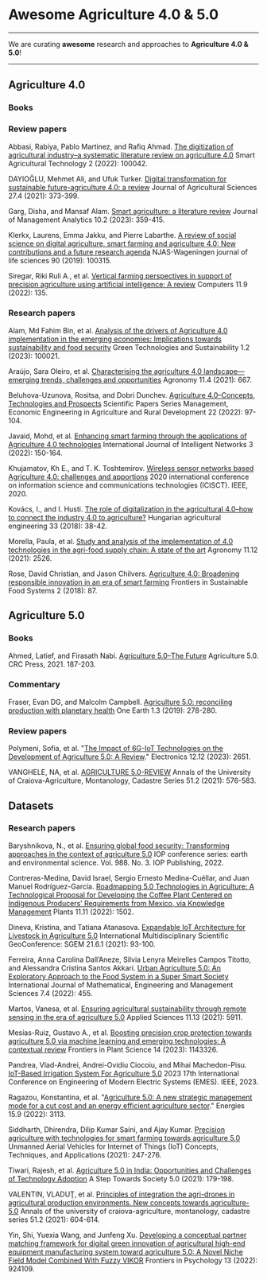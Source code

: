 # Awesome Agriculture 4.0 & 5.0

---
We are curating **awesome** research and approaches to **Agriculture 4.0 & 5.0**!

---

## Agriculture 4.0

### Books

### Review papers

Abbasi, Rabiya, Pablo Martinez, and Rafiq Ahmad. [The digitization of agricultural industry–a systematic literature review on agriculture 4.0](https://www.sciencedirect.com/science/article/pii/S2772375522000090) Smart Agricultural Technology 2 (2022): 100042.

DAYIOĞLU, Mehmet Ali, and Ufuk Turker. [Digital transformation for sustainable future-agriculture 4.0: a review](https://dergipark.org.tr/en/pub/ankutbd/issue/65780/986431) Journal of Agricultural Sciences 27.4 (2021): 373-399.

Garg, Disha, and Mansaf Alam. [Smart agriculture: a literature review](https://www.tandfonline.com/doi/abs/10.1080/23270012.2023.2207184) Journal of Management Analytics 10.2 (2023): 359-415.

Klerkx, Laurens, Emma Jakku, and Pierre Labarthe. [A review of social science on digital agriculture, smart farming and agriculture 4.0: New contributions and a future research agenda](https://www.sciencedirect.com/science/article/pii/S1573521419301769) NJAS-Wageningen journal of life sciences 90 (2019): 100315.

Siregar, Riki Ruli A., et al. [Vertical farming perspectives in support of precision agriculture using artificial intelligence: A review](https://www.mdpi.com/2073-431X/11/9/135) Computers 11.9 (2022): 135.

### Research papers

Alam, Md Fahim Bin, et al. [Analysis of the drivers of Agriculture 4.0 implementation in the emerging economies: Implications towards sustainability and food security](https://www.sciencedirect.com/science/article/pii/S2949736123000143) Green Technologies and Sustainability 1.2 (2023): 100021.

Araújo, Sara Oleiro, et al. [Characterising the agriculture 4.0 landscape—emerging trends, challenges and opportunities](https://www.mdpi.com/2073-4395/11/4/667) Agronomy 11.4 (2021): 667.

Beluhova-Uzunova, Rositsa, and Dobri Dunchev. [Agriculture 4.0–Concepts, Technologies and Prospects](https://managementjournal.usamv.ro/pdf/vol.22_2/Art11.pdf) Scientific Papers Series Management, Economic Engineering in Agriculture and Rural Development 22 (2022): 97-104.

Javaid, Mohd, et al. [Enhancing smart farming through the applications of Agriculture 4.0 technologies](https://www.sciencedirect.com/science/article/pii/S2666603022000173) International Journal of Intelligent Networks 3 (2022): 150-164.

Khujamatov, Kh E., and T. K. Toshtemirov. [Wireless sensor networks based Agriculture 4.0: challenges and apportions](https://ieeexplore.ieee.org/abstract/document/9351411) 2020 international conference on information science and communications technologies (ICISCT). IEEE, 2020.

Kovács, I., and I. Husti. [The role of digitalization in the agricultural 4.0–how to connect the industry 4.0 to agriculture?](http://real.mtak.hu/92028/1/06.pdf) Hungarian agricultural engineering 33 (2018): 38-42.

Morella, Paula, et al. [Study and analysis of the implementation of 4.0 technologies in the agri-food supply chain: A state of the art](https://www.mdpi.com/2073-4395/11/12/2526) Agronomy 11.12 (2021): 2526.

Rose, David Christian, and Jason Chilvers. [Agriculture 4.0: Broadening responsible innovation in an era of smart farming](https://www.frontiersin.org/articles/10.3389/fsufs.2018.00087/full) Frontiers in Sustainable Food Systems 2 (2018): 87.


## Agriculture 5.0

### Books

Ahmed, Latief, and Firasath Nabi. [Agriculture 5.0–The Future](https://www.taylorfrancis.com/chapters/edit/10.1201/9781003125433-9/agriculture-5-0-future-latief-ahmed-firasath-nabi) Agriculture 5.0. CRC Press, 2021. 187-203.

### Commentary

Fraser, Evan DG, and Malcolm Campbell. [Agriculture 5.0: reconciling production with planetary health](https://www.cell.com/one-earth/pdf/S2590-3322(19)30136-8.pdf) One Earth 1.3 (2019): 278-280.

### Review papers

Polymeni, Sofia, et al. "[The Impact of 6G-IoT Technologies on the Development of Agriculture 5.0: A Review](https://www.mdpi.com/2079-9292/12/12/2651)." Electronics 12.12 (2023): 2651.

VANGHELE, NA, et al. [AGRICULTURE 5.0-REVIEW](https://anale.agro-craiova.ro/index.php/aamc/article/download/1293/1222) Annals of the University of Craiova-Agriculture, Montanology, Cadastre Series 51.2 (2021): 576-583.

## Datasets

### Research papers

Baryshnikova, N., et al. [Ensuring global food security: Transforming approaches in the context of agriculture 5.0](https://iopscience.iop.org/article/10.1088/1755-1315/988/3/032024/meta) IOP conference series: earth and environmental science. Vol. 988. No. 3. IOP Publishing, 2022.

Contreras-Medina, David Israel, Sergio Ernesto Medina-Cuéllar, and Juan Manuel Rodríguez-García. [Roadmapping 5.0 Technologies in Agriculture: A Technological Proposal for Developing the Coffee Plant Centered on Indigenous Producers’ Requirements from Mexico, via Knowledge Management](https://www.mdpi.com/2223-7747/11/11/1502) Plants 11.11 (2022): 1502.

Dineva, Kristina, and Tatiana Atanasova. [Expandable IoT Architecture for Livestock in Agriculture 5.0](https://www.proquest.com/openview/7059963ef4ad5df7785ab51b90114fba/1?pq-origsite=gscholar&cbl=1536338) International Multidisciplinary Scientific GeoConference: SGEM 21.6.1 (2021): 93-100.

Ferreira, Anna Carolina Dall’Aneze, Silvia Lenyra Meirelles Campos Titotto, and Alessandra Cristina Santos Akkari. [Urban Agriculture 5.0: An Exploratory Approach to the Food System in a Super Smart Society](https://www.researchgate.net/profile/Alessandra-Akkari/publication/362061557_Urban_Agriculture_50_An_Exploratory_Approach_to_the_Food_System_in_a_Super_Smart_Society/) International Journal of Mathematical, Engineering and Management Sciences 7.4 (2022): 455.

Martos, Vanesa, et al. [Ensuring agricultural sustainability through remote sensing in the era of agriculture 5.0](https://www.mdpi.com/2076-3417/11/13/5911) Applied Sciences 11.13 (2021): 5911.

Mesías-Ruiz, Gustavo A., et al. [Boosting precision crop protection towards agriculture 5.0 via machine learning and emerging technologies: A contextual review](https://www.frontiersin.org/articles/10.3389/fpls.2023.1143326/full) Frontiers in Plant Science 14 (2023): 1143326.

Pandrea, Vlad-Andrei, Andrei-Ovidiu Ciocoiu, and Mihai Machedon-Pisu. [IoT-Based Irrigation System For Agriculture 5.0](https://ieeexplore.ieee.org/abstract/document/10171631/) 2023 17th International Conference on Engineering of Modern Electric Systems (EMES). IEEE, 2023.

Ragazou, Konstantina, et al. "[Agriculture 5.0: A new strategic management mode for a cut cost and an energy efficient agriculture sector](https://www.mdpi.com/1996-1073/15/9/3113)." Energies 15.9 (2022): 3113.

Siddharth, Dhirendra, Dilip Kumar Saini, and Ajay Kumar. [Precision agriculture with technologies for smart farming towards agriculture 5.0](https://onlinelibrary.wiley.com/doi/abs/10.1002/9781119769170.ch14) Unmanned Aerial Vehicles for Internet of Things (IoT) Concepts, Techniques, and Applications (2021): 247-276.

Tiwari, Rajesh, et al. [Agriculture 5.0 in India: Opportunities and Challenges of Technology Adoption](https://www.taylorfrancis.com/chapters/edit/10.1201/9781003138037-10/agriculture-5-0-india-rajesh-tiwari-khem-chand-arvind-bhatt-bimal-anjum-thirunavukkarasu) A Step Towards Society 5.0 (2021): 179-198.

VALENTIN, VLADUŢ, et al. [Principles of integration the agri-drones in agricultural production environments. New concepts towards agriculture-5.0](https://anale.agro-craiova.ro/index.php/aamc/article/download/1269/1198) Annals of the university of craiova-agriculture, montanology, cadastre series 51.2 (2021): 604-614.

Yin, Shi, Yuexia Wang, and Junfeng Xu. [Developing a conceptual partner matching framework for digital green innovation of agricultural high-end equipment manufacturing system toward agriculture 5.0: A Novel Niche Field Model Combined With Fuzzy VIKOR](https://www.frontiersin.org/articles/10.3389/fpsyg.2022.924109/full) Frontiers in Psychology 13 (2022): 924109.
